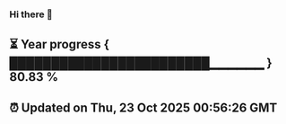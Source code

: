 ### Hi there 👋
⏳ Year progress { ████████████████████████▁▁▁▁▁▁ } 80.83 %
---
⏰ Updated on Thu, 23 Oct 2025 00:56:26 GMT
---
